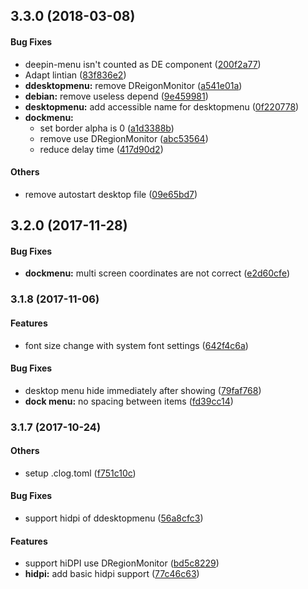 <a name=""></a>
##  3.3.0 (2018-03-08)


#### Bug Fixes

*   deepin-menu isn't counted as DE component ([200f2a77](https://github.com/linuxdeepin/deepin-menu/commit/200f2a77740149c6fa5d7ca0aa513cb194098d58))
*   Adapt lintian ([83f836e2](https://github.com/linuxdeepin/deepin-menu/commit/83f836e2a762a80b4fbec20eac39a316c894329a))
* **ddesktopmenu:**  remove DReigonMonitor ([a541e01a](https://github.com/linuxdeepin/deepin-menu/commit/a541e01a1b09d60cb6c46defaec5e85096ddc3d3))
* **debian:**  remove useless depend ([9e459981](https://github.com/linuxdeepin/deepin-menu/commit/9e45998180cfa55a9c1136772621acbca851474c))
* **desktopmenu:**  add accessible name for desktopmenu ([0f220778](https://github.com/linuxdeepin/deepin-menu/commit/0f220778c806f36a66aaa705f91390b4704e26b4))
* **dockmenu:**
  *  set border alpha is 0 ([a1d3388b](https://github.com/linuxdeepin/deepin-menu/commit/a1d3388b97418f717124897ae61b3126f36f93b7))
  *  remove use DRegionMonitor ([abc53564](https://github.com/linuxdeepin/deepin-menu/commit/abc535647ef8bf00e8ba77eb838cd593e28ae761))
  *  reduce delay time ([417d90d2](https://github.com/linuxdeepin/deepin-menu/commit/417d90d2af4338abf7e0cf259b3e7dd507e78cc6))

#### Others

*   remove autostart desktop file ([09e65bd7](https://github.com/linuxdeepin/deepin-menu/commit/09e65bd7bd46c9aa6cdd1b205aa4e4f7be33ef0c))



<a name=""></a>
##  3.2.0 (2017-11-28)


#### Bug Fixes

* **dockmenu:**  multi screen coordinates are not correct ([e2d60cfe](https://github.com/linuxdeepin/deepin-menu/commit/e2d60cfe9d5591cb48665b8ea584da7f96c1c1d8))



<a name="3.1.8"></a>
### 3.1.8 (2017-11-06)


#### Features

*   font size change with system font settings ([642f4c6a](https://github.com/linuxdeepin/deepin-menu/commit/642f4c6ad8a55fb35a8bfaf0bd3fe3efc8060862))

#### Bug Fixes

*   desktop menu hide immediately after showing ([79faf768](https://github.com/linuxdeepin/deepin-menu/commit/79faf768bf20c34a93adb6c73a4d742c5310aedd))
* **dock menu:**  no spacing between items ([fd39cc14](https://github.com/linuxdeepin/deepin-menu/commit/fd39cc144b39f2fe80335fb304ed64762252ed1a))



<a name="3.1.7"></a>
### 3.1.7 (2017-10-24)


#### Others

*   setup .clog.toml ([f751c10c](https://github.com/linuxdeepin/deepin-menu/commit/f751c10c3dbed6d920a1af2b297c38809e3e7853))

#### Bug Fixes

*   support hidpi of ddesktopmenu ([56a8cfc3](https://github.com/linuxdeepin/deepin-menu/commit/56a8cfc365eb5c2d5612f158d8db6716cec41a43))

#### Features

*   support hiDPI use DRegionMonitor ([bd5c8229](https://github.com/linuxdeepin/deepin-menu/commit/bd5c8229728d4429444ed9061d6b9cfe2f604eba))
* **hidpi:**  add basic hidpi support ([77c46c63](https://github.com/linuxdeepin/deepin-menu/commit/77c46c63f55ec8f510bab4db4e0c276c6a94e7a6))



